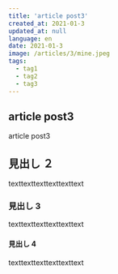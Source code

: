 ```yaml
---
title: 'article post3'
created_at: 2021-01-3
updated_at: null
language: en
date: 2021-01-3
image: /articles/3/mine.jpeg
tags:
  - tag1
  - tag2
  - tag3
---
```


## article post3

article post3

## 見出し ２

texttexttexttexttexttext

### 見出し 3

texttexttexttexttexttext

#### 見出し 4

texttexttexttexttexttext
